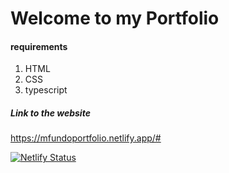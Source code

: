 # Welcome to my Portfolio

#### requirements
1. HTML
2. CSS
3. typescript

##### Link to the website
https://mfundoportfolio.netlify.app/#



[![Netlify Status](https://api.netlify.com/api/v1/badges/5095c7ac-9fcf-4f86-99a4-edf703adc8e1/deploy-status)](https://app.netlify.com/sites/mfundoportfolio/deploys)
